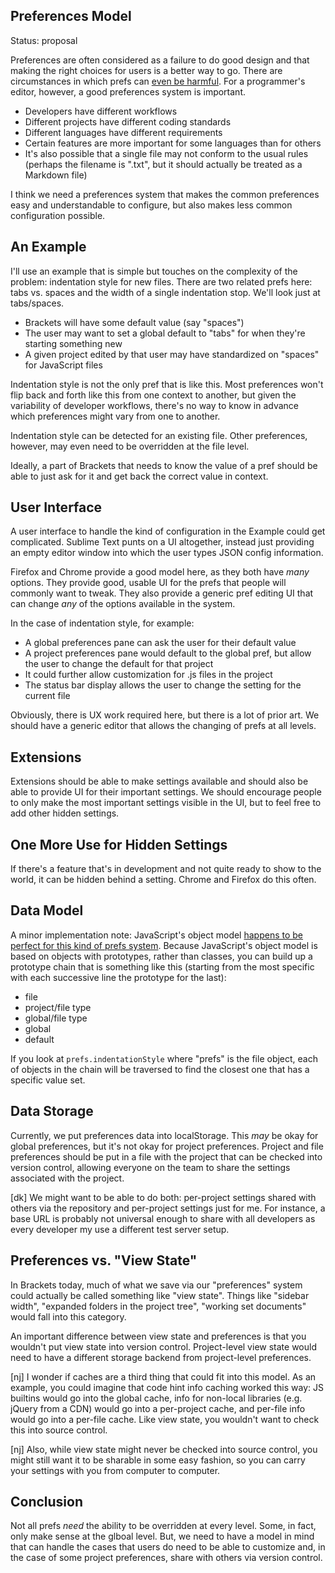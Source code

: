 ## Preferences Model ##

Status: proposal

Preferences are often considered as a failure to do good design and that making the right choices for users is a better way to go. There are circumstances in which prefs can [even be harmful](http://limi.net/checkboxes-that-kill/). For a programmer's editor, however, a good preferences system is important.

* Developers have different workflows
* Different projects have different coding standards
* Different languages have different requirements
* Certain features are more important for some languages than for others
* It's also possible that a single file may not conform to the usual rules (perhaps the filename is ".txt", but it should actually be treated as a Markdown file)

I think we need a preferences system that makes the common preferences easy and understandable to configure, but also makes less common configuration possible.

## An Example ##

I'll use an example that is simple but touches on the complexity of the problem: indentation style for new files. There are two related prefs here: tabs vs. spaces and the width of a single indentation stop. We'll look just at tabs/spaces.

* Brackets will have some default value (say "spaces")
* The user may want to set a global default to "tabs" for when they're starting something new
* A given project edited by that user may have standardized on "spaces" for JavaScript files

Indentation style is not the only pref that is like this. Most preferences won't flip back and forth like this from one context to another, but given the variability of developer workflows, there's no way to know in advance which preferences might vary from one to another.

Indentation style can be detected for an existing file. Other preferences, however, may even need to be overridden at the file level.

Ideally, a part of Brackets that needs to know the value of a pref should be able to just ask for it and get back the correct value in context.

## User Interface ##

A user interface to handle the kind of configuration in the Example could get complicated. Sublime Text punts on a UI altogether, instead just providing an empty editor window into which the user types JSON config information.

Firefox and Chrome provide a good model here, as they both have *many* options. They provide good, usable UI for the prefs that people will commonly want to tweak. They also provide a generic pref editing UI that can change *any* of the options available in the system.

In the case of indentation style, for example:

* A global preferences pane can ask the user for their default value
* A project preferences pane would default to the global pref, but allow the user to change the default for that project
* It could further allow customization for .js files in the project
* The status bar display allows the user to change the setting for the current file

Obviously, there is UX work required here, but there is a lot of prior art. We should have a generic editor that allows the changing of prefs at all levels.

## Extensions ##

Extensions should be able to make settings available and should also be able to provide UI for their important settings. We should encourage people to only make the most important settings visible in the UI, but to feel free to add other hidden settings.

## One More Use for Hidden Settings ##

If there's a feature that's in development and not quite ready to show to the world, it can be hidden behind a setting. Chrome and Firefox do this often.

## Data Model ##

A minor implementation note: JavaScript's object model [happens to be perfect for this kind of prefs system](http://steve-yegge.blogspot.com/2008/10/universal-design-pattern.html). Because JavaScript's object model is based on objects with prototypes, rather than classes, you can build up a prototype chain that is something like this (starting from the most specific with each successive line the prototype for the last):

* file
* project/file type
* global/file type
* global
* default

If you look at `prefs.indentationStyle` where "prefs" is the file object, each of objects in the chain will be traversed to find the closest one that has a specific value set.

## Data Storage ##

Currently, we put preferences data into localStorage. This *may* be okay for global preferences, but it's not okay for project preferences. Project and file preferences should be put in a file with the project that can be checked into version control, allowing everyone on the team to share the settings associated with the project.

[dk] We might want to be able to do both: per-project settings shared with others via the repository and per-project settings just for me. For instance, a base URL is probably not universal enough to share with all developers as every developer my use a different test server setup.

## Preferences vs. "View State" ##

In Brackets today, much of what we save via our "preferences" system could actually be called something like "view state". Things like "sidebar width", "expanded folders in the project tree", "working set documents" would fall into this category.

An important difference between view state and preferences is that you wouldn't put view state into version control. Project-level view state would need to have a different storage backend from project-level preferences.

[nj] I wonder if caches are a third thing that could fit into this model. As an example, you could imagine that code hint info caching worked this way: JS builtins would go into the global cache, info for non-local libraries (e.g. jQuery from a CDN) would go into a per-project cache, and per-file info would go into a per-file cache. Like view state, you wouldn't want to check this into source control.

[nj] Also, while view state might never be checked into source control, you might still want it to be sharable in some easy fashion, so you can carry your settings with you from computer to computer.

## Conclusion ##

Not all prefs *need* the ability to be overridden at every level. Some, in fact, only make sense at the glboal level. But, we need to have a model in mind that can handle the cases that users do need to be able to customize and, in the case of some project preferences, share with others via version control.